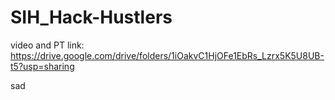 # SIH_Hack-Hustlers

video and PT link: https://drive.google.com/drive/folders/1iOakvC1HjOFe1EbRs_Lzrx5K5U8UB-t5?usp=sharing

sad
